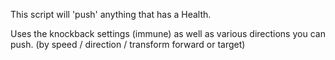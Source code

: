 ﻿This script will 'push' anything that has a Health. 

Uses the knockback settings (immune) as well as various directions you can push. (by speed / direction / transform forward or target)